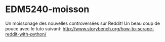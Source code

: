 # EDM5240-moisson
Un moissonage des nouvelles controversées sur Reddit! Un beau coup de pouce avec le tuto suivant: http://www.storybench.org/how-to-scrape-reddit-with-python/
